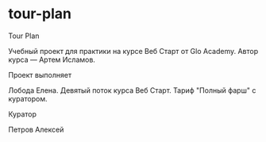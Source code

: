 # tour-plan

Tour Plan

Учебный проект для практики на курсе Веб Старт от Glo Academy. Автор курса — Артем Исламов.





Проект выполняет

Лобода Елена. Девятый поток курса Веб Старт. Тариф "Полный фарш" с куратором.





Куратор

Петров Алексей   